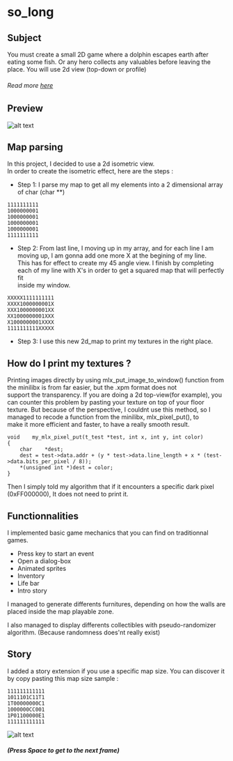 # so_long
## Subject
You must create a small 2D game where a dolphin
escapes earth after eating some fish. Or any hero
collects any valuables before leaving the place.
You will use 2d view (top-down or profile)
###### Read more [here](https://cdn.intra.42.fr/pdf/pdf/34601/en.subject.pdf)

## Preview
![alt text](https://github.com/ethan0905/so_long-new-version/blob/master/textures/preview_dialogbox.png?raw=true)

## Map parsing
In this project, I decided to use a 2d isometric view.  
In order to create the isometric effect, here are the steps :
* Step 1: I parse my map to get all my elements into a 2 dimensional array of char (char **)  
```
1111111111
1000000001
1000000001
1000000001
1000000001
1111111111
```
* Step 2: From last line, I moving up in my array, and for each line I am moving up, I am gonna add one more X at the begining of my line.  
This has for effect to create my 45 angle view. I finish by completing each of my line with X's in order to get a squared map that will perfectly fit  
inside my window.
```
XXXXX1111111111
XXXX1000000001X
XXX1000000001XX
XX1000000001XXX
X1000000001XXXX
1111111111XXXXX
```
* Step 3: I use this new 2d_map to print my textures in the right place.

## How do I print my textures ?
Printing images directly by using mlx_put_image_to_window() function from the minilibx is from far easier, but the .xpm format does not  
support the transparency. If you are doing a 2d top-view(for example), you can counter this problem by pasting your texture on top of your floor  
texture. But because of the perspective, I couldnt use this method, so I managed to recode a function from the minilibx, mlx_pixel_put(), to  
make it more efficient and faster, to have a really smooth result.  
```
void	my_mlx_pixel_put(t_test *test, int x, int y, int color)
{
	char	*dest;
	dest = test->data.addr + (y * test->data.line_length + x * (test->data.bits_per_pixel / 8));
	*(unsigned int *)dest = color;
}
```
Then I simply told my algorithm that if it encounters a specific dark pixel (0xFF000000), It does not need to print it.  

## Functionnalities
I implemented basic game mechanics that you can find on traditionnal games.  
* Press key to start an event  
* Open a dialog-box  
* Animated sprites
* Inventory
* Life bar
* Intro story

I managed to generate differents furnitures, depending on how the walls are placed inside the map playable zone.  

I also managed to display differents collectibles with pseudo-randomizer algorithm. (Because randomness does'nt really exist)  

## Story
I added a story extension if you use a specific map size. You can discover it by copy pasting this map size sample :
```
111111111111
1011101C11T1
1T00000000C1
1000000CC001
1P01100000E1
111111111111
```
![alt text](https://github.com/ethan0905/so_long-new-version/blob/master/textures/preview_story.png?raw=true)
##### (Press Space to get to the next frame)
